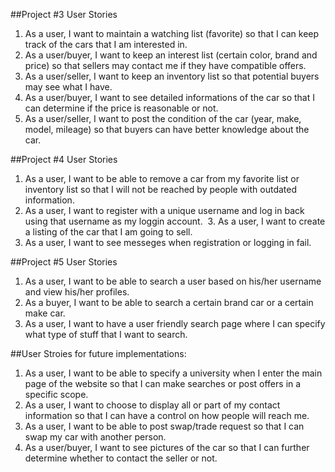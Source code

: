 ##Project #3 User Stories
  1. As a user, I want to maintain a watching list (favorite) so that I can keep track of the cars that I am interested in.
  2. As a user/buyer, I want to keep an interest list (certain color, brand and price) so that sellers may contact me if they have compatible offers.
  3. As a user/seller, I want to keep an inventory list so that potential buyers may see what I have.
  4. As  a user/buyer, I want to see detailed informations of the car so that I can determine if the price is reasonable or not.
  5. As a user/seller, I want to post the condition of the car (year, make, model, mileage) so that buyers can have better knowledge about the car.

##Project #4 User Stories
  1. As a user, I want to be able to remove a car from my favorite list or inventory list so that I will not be reached by people with outdated information.
  2. As a user, I want to register with a unique username and log in back using that username as my loggin account.
  3. As a user, I want to create a listing of the car that I am going to sell.
  4. As a user, I want to see messeges when registration or logging in fail.
 
##Project #5 User Stories
  1. As a user, I want to be able to search a user based on his/her username and view his/her profiles.
  2. As a buyer, I want to be able to search a certain brand car or a certain make car.
  3. As a user, I want to have a user friendly search page where I can specify what type of stuff that I want to search.
  
##User Stroies for future implementations:
  1. As a user, I want to be able to specify a university when I enter the main page of the website so that I can make searches or post offers in a specific scope.
  2. As a user, I want to choose to display all or part of my contact information so that I can have a control on how people will reach me.
  3. As a user, I want to be able to post swap/trade request so that I can swap my car with another person.
  4. As a user/buyer, I want to see pictures of the car so that I can further determine whether to contact the seller or not.
